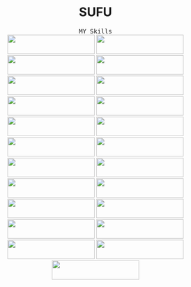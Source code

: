 <h1 align="center">SUFU</h1>
<div align="center">
    <kbd align="center"> MY Skills</kbd>
</div>
<div align="center">  
<img src="https://cdn.jsdelivr.net/gh/devicons/devicon/icons/react/react-original.svg" style="width: 200px; height: 44px;" width="200" height="44" />
<img src="https://cdn.jsdelivr.net/gh/devicons/devicon/icons/nextjs/nextjs-original.svg" style="width: 200px; height: 44px;" width="200" height="44" />
<img src="https://cdn.jsdelivr.net/gh/devicons/devicon/icons/javascript/javascript-original.svg" style="width: 200px; height: 44px;" width="200" height="44" />
<img src="https://cdn.jsdelivr.net/gh/devicons/devicon/icons/typescript/typescript-plain.svg" style="width: 200px; height: 44px;" width="200" height="44" />
<img src="https://cdn.jsdelivr.net/gh/devicons/devicon/icons/amazonwebservices/amazonwebservices-original.svg" style="width: 200px; height: 44px;" width="200" height="44" />
<img src="https://cdn.jsdelivr.net/gh/devicons/devicon/icons/github/github-original.svg" style="width: 200px; height: 44px;" width="200" height="44" />
<img src="https://cdn.jsdelivr.net/gh/devicons/devicon/icons/gitlab/gitlab-plain.svg" style="width: 200px; height: 44px;" width="200" height="44" />          
<img src="https://cdn.jsdelivr.net/gh/devicons/devicon/icons/git/git-plain.svg" style="width: 200px; height: 44px;" width="200" height="44" />
<img src="https://cdn.jsdelivr.net/gh/devicons/devicon/icons/flutter/flutter-original.svg" style="width: 200px; height: 44px;" width="200" height="44" />
<img src="https://cdn.jsdelivr.net/gh/devicons/devicon/icons/debian/debian-original.svg" style="width: 200px; height: 44px;" width="200" height="44" />
<img src="https://cdn.jsdelivr.net/gh/devicons/devicon/icons/docker/docker-plain-wordmark.svg" style="width: 200px; height: 44px;" width="200" height="44" />
<img src="https://cdn.jsdelivr.net/gh/devicons/devicon/icons/mysql/mysql-original.svg" style="width: 200px; height: 44px;" width="200" height="44" />
<img src="https://cdn.jsdelivr.net/gh/devicons/devicon/icons/postgresql/postgresql-plain.svg" style="width: 200px; height: 44px;" width="200" height="44" />
<img src="https://cdn.jsdelivr.net/gh/devicons/devicon/icons/redis/redis-original.svg" style="width: 200px; height: 44px;" width="200" height="44" />
<img src="https://cdn.jsdelivr.net/gh/devicons/devicon/icons/redux/redux-original.svg" style="width: 200px; height: 44px;" width="200" height="44" />
<img src="https://cdn.jsdelivr.net/gh/devicons/devicon/icons/ubuntu/ubuntu-plain.svg" style="width: 200px; height: 44px;" width="200" height="44" />
<img src="https://cdn.jsdelivr.net/gh/devicons/devicon/icons/nodejs/nodejs-original-wordmark.svg" style="width: 200px; height: 44px;" width="200" height="44" />
<img src="https://cdn.jsdelivr.net/gh/devicons/devicon/icons/vscode/vscode-original.svg" style="width: 200px; height: 44px;" width="200" height="44" />
<img src="https://cdn.jsdelivr.net/gh/devicons/devicon/icons/wordpress/wordpress-plain.svg" style="width: 200px; height: 44px;" width="200" height="44" />
<img src="https://cdn.jsdelivr.net/gh/devicons/devicon/icons/wordpress/wordpress-plain.svg" style="width: 200px; height: 44px;" width="200" height="44" />
<img src="https://cdn.jsdelivr.net/gh/devicons/devicon/icons/socketio/socketio-original.svg" style="width: 200px; height: 44px;" width="200" height="44"/>
<img src="https://cdn.jsdelivr.net/gh/devicons/devicon/icons/sequelize/sequelize-original.svg" style="width: 200px; height: 44px;" width="200" height="44" />
<img src="https://cdn.jsdelivr.net/gh/devicons/devicon/icons/graphql/graphql-plain.svg" style="width: 200px; height: 44px;" width="200" height="44" />
          
          
          
          
          
          
          
          
          
  </div>
